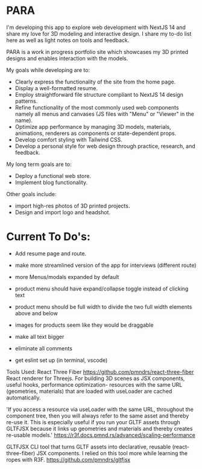 # PARA

I'm developing this app to explore web development with NextJS 14 and share my love for 3D modeling and interactive design. I share my to-do list here as well as light notes on tools and feedback.

PARA is a work in progress portfolio site which showcases my 3D printed designs and enables interaction with the models.

My goals while developing are to:
- Clearly express the functionality of the site from the home page. 
- Display a well-formatted resume. 
- Employ straightforward file structure compliant to NextJS 14 design patterns.
- Refine functionality of the most commonly used web components namely all menus and canvases (JS files with "Menu" or  "Viewer" in the name).
- Optimize app performance by managing 3D models, materials, animations, renderers as components or state-dependent props.
- Develop comfort styling with Tailwind CSS.
- Develop a personal style for web design through practice, research, and feedback.

My long term goals are to: 
- Deploy a functional web store.
- Implement blog functionality.

Other goals include: 
- import high-res photos of 3D printed projects.
- Design and import logo and headshot.

# Current To Do's: 
- Add resume page and route.
- make more streamlined version of the app for interviews (different route)
- more Menus/modals expanded by default
- product menu should have expand/collapse toggle instead of clicking text
- product menu should be full width to divide the two full width elements above and below
- images for products seem like they would be draggable
- make all text bigger

- eliminate all comments
- get eslint set up (in terminal, vscode)

Tools Used: 
React Three Fiber
https://github.com/pmndrs/react-three-fiber
React renderer for Threejs. For building 3D scenes as JSX components, useful hooks, performance optimization- resources with the same URL (geometries, materials) that are loaded with useLoader are cached automatically.

'If you access a resource via useLoader with the same URL, throughout the component tree, then you will always refer to the same asset and thereby re-use it. This is especially useful if you run your GLTF assets through GLTFJSX because it links up geometries and materials and thereby creates re-usable models.'
https://r3f.docs.pmnd.rs/advanced/scaling-performance


GLTFJSX
CLI tool that turns GLTF assets into declarative, reusable (react-three-fiber) JSX components. I relied on this tool more while learning the ropes with R3F. 
https://github.com/pmndrs/gltfjsx